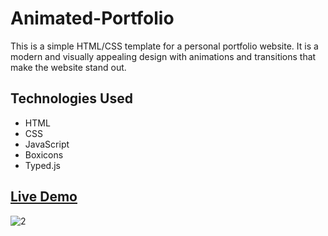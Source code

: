 # Animated-Portfolio
This is a simple HTML/CSS template for a personal portfolio website.
It is a modern and visually appealing design with animations and transitions that make the website stand out.

## Technologies Used

- HTML
- CSS
- JavaScript
- Boxicons
- Typed.js

## <a href = "https://mostafahassan-dev.github.io/Animated-Portfolio/">Live Demo</a>

![2](https://user-images.githubusercontent.com/104537380/236697287-d710983d-dc45-479e-99f2-859a972f8545.png)
